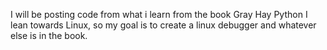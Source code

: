 I will be posting  code from what i learn from the book Gray Hay Python
I lean towards Linux, so my goal is to create a linux debugger and whatever else is in the book. 
